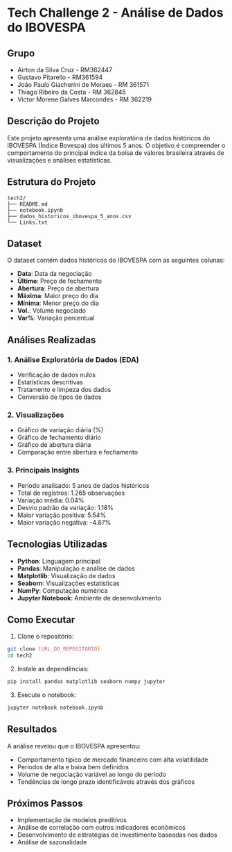 # Tech Challenge 2 - Análise de Dados do IBOVESPA

## Grupo
+ Airton da Silva Cruz - RM362447
+ Gustavo Pitarello - RM361594
+ João Paulo Giacherini de Moraes - RM 361571
+ Thiago Ribeiro da Costa - RM 362845
+ Victor Morene Galves Marcondes - RM 362219

## Descrição do Projeto

Este projeto apresenta uma análise exploratória de dados históricos do IBOVESPA (Índice Bovespa) dos últimos 5 anos. O objetivo é compreender o comportamento do principal índice da bolsa de valores brasileira através de visualizações e análises estatísticas.

## Estrutura do Projeto

```
tech2/
├── README.md
├── notebook.ipynb
├── dados_historicos_ibovespa_5_anos.csv
└── Links.txt
```

## Dataset

O dataset contém dados históricos do IBOVESPA com as seguintes colunas:
- **Data**: Data da negociação
- **Último**: Preço de fechamento
- **Abertura**: Preço de abertura
- **Máxima**: Maior preço do dia
- **Mínima**: Menor preço do dia
- **Vol.**: Volume negociado
- **Var%**: Variação percentual

## Análises Realizadas

### 1. Análise Exploratória de Dados (EDA)
- Verificação de dados nulos
- Estatísticas descritivas
- Tratamento e limpeza dos dados
- Conversão de tipos de dados

### 2. Visualizações
- Gráfico de variação diária (%)
- Gráfico de fechamento diário
- Gráfico de abertura diária
- Comparação entre abertura e fechamento

### 3. Principais Insights
- Período analisado: 5 anos de dados históricos
- Total de registros: 1.265 observações
- Variação média: 0.04%
- Desvio padrão da variação: 1.18%
- Maior variação positiva: 5.54%
- Maior variação negativa: -4.87%

## Tecnologias Utilizadas

- **Python**: Linguagem principal
- **Pandas**: Manipulação e análise de dados
- **Matplotlib**: Visualização de dados
- **Seaborn**: Visualizações estatísticas
- **NumPy**: Computação numérica
- **Jupyter Notebook**: Ambiente de desenvolvimento

## Como Executar

1. Clone o repositório:
```bash
git clone [URL_DO_REPOSITORIO]
cd tech2
```

2. Instale as dependências:
```bash
pip install pandas matplotlib seaborn numpy jupyter
```

3. Execute o notebook:
```bash
jupyter notebook notebook.ipynb
```

## Resultados

A análise revelou que o IBOVESPA apresentou:
- Comportamento típico de mercado financeiro com alta volatilidade
- Períodos de alta e baixa bem definidos
- Volume de negociação variável ao longo do período
- Tendências de longo prazo identificáveis através dos gráficos

## Próximos Passos

- Implementação de modelos preditivos
- Análise de correlação com outros indicadores econômicos
- Desenvolvimento de estratégias de investimento baseadas nos dados
- Análise de sazonalidade

